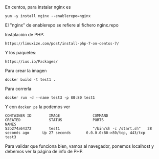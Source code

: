 En centos, para instalar nginx es

    yum -y install nginx --enablerepo=nginx
    
El "nginx" de enablerepo se refiere al fichero nginx.repo

Instalación de PHP: 

    https://linuxize.com/post/install-php-7-on-centos-7/

Y los paquetes:

    https://ius.io/Packages/
    
Para crear la imagen

    docker build -t test1 .
    
Para correrla

    docker run -d --name test3 -p 80:80 test1   

Y con `docker ps` la podemos ver

    CONTAINER ID        IMAGE               COMMAND                  CREATED             STATUS              PORTS                         NAMES
    53b274a64372        test1               "/bin/sh -c /start.sh"   28 seconds ago      Up 27 seconds       0.0.0.0:80->80/tcp, 443/tcp   test3

Para validar que funciona bien, vamos al navegador, ponemos localhost y debemos ver
la página de info de PHP.                